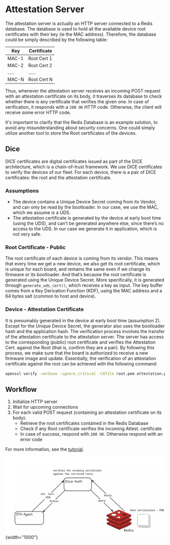 # Attestation Server

The attestation server is actually an HTTP server connected to a Redis
database. The database is used to hold all the available device root
certificates with their key (ie the MAC address). Therefore, the database could
be simply described by the following table:

| Key   | Certificate |
| ----- | ----------- |
| MAC-1 | Root Cert 1 |
| MAC-2 | Root Cert 2 |
| ..... | ......      |
| MAC-N | Root Cert N |

Thus, whenever the attestation server receives an incoming POST request with an
attestation certificate on its body, it traverses its database to check whether
there is any certificate that verifies the given one. In case of verification,
it responds with a `200 OK` HTTP code. Otherwise, the client will receive some
error HTTP code.

It's important to clarify that the Redis Database is an example solution, to avoid
any misunderstanding about security concerns. One could simply utilize another tool
to store the Root certificates of the devices.

## Dice

DICE certificates are digital certificates issued as part of the DICE
architecture, which is a chain-of-trust framework. We use DICE certificates to
verify the devices of our fleet. For each device, there is a pair of DICE
certificates: the root and the attestation certificate.

### Assumptions

- The device contains a Unique Device Secret coming from its Vendor, and can
  only be read by the bootloader. In our case, we use the MAC, which we assume
  is a UDS.
- The attestation certificate is generated by the device at early boot time
  (using the UDS), and can’t be generated anywhere else, since there’s no
  access to the UDS. In our case we generate it in application, which is not very
  safe.

### Root Certificate - Public

The root certificate of each device is coming from its vendor. This means that
every time we get a new device, we also get its root certificate, which is
unique for each board, and remains the same even if we change its firmware or
its bootloader. And that’s because the root certificate is generated using the
Unique Device Secret. More specifically, it is generated through
`generate_uds_cert()`, which receives a key as input. The key buffer comes from
a Key Derivation Function (KDF), using the MAC address and a 64 bytes salt
(common to host and device).

### Device - Attestation Certificate

It is presumably generated in the device at early boot time (assumption 2).
Except for the Unique Device Secret, the generator also uses the bootloader
hash and the application hash. The verification process involves the transfer
of the attestation certificate to the attestation server. The server has access
to the corresponding (public) root certificate and verifies the Attestation
Cert. against the Root (that is, confirm they are a pair). By following this
process, we make sure that the board is authorized to receive a new firmware
image and update. Essentially, the verification of an attestation certificate
against the root can be achieved with the following command:

```bash
openssl verify -verbose -ignore_critical -CAfile root.pem attestation.pem
```

## Workflow

1. Initialize HTTP server
2. Wait for upcoming connections
3. For each valid POST request (containing an attestation certificate on its body):
   - Retrieve the root certificates contained in the Redis Database
   - Check if any Root certificate verifies the incoming Attest. certificate
   - In case of success, respond with `200 OK`. Otherwise respond with an error code

For more information, see the [tutorial](/tutorials/dice-auth).

![Figure 1](../assets/images/dice-auth.png){width="1000"}
